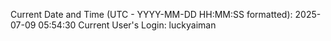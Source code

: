 Current Date and Time (UTC - YYYY-MM-DD HH:MM:SS formatted): 2025-07-09 05:54:30
Current User's Login: luckyaiman
